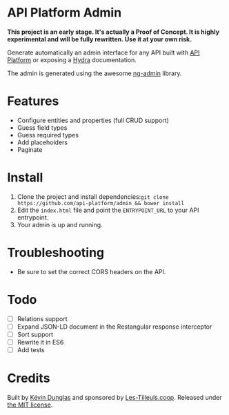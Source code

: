 # API Platform Admin

**This project is an early stage. It's actually a Proof of Concept.
It is highly experimental and will be fully rewritten.
Use it at your own risk.**

Generate automatically an admin interface for any API built with [API Platform](https://api-platform.com)
or exposing a [Hydra](http://hydra-cg.com) documentation.

The admin is generated using the awesome [ng-admin](https://github.com/marmelab/ng-admin) library.

# Features

* Configure entities and properties (full CRUD support)
* Guess field types
* Guess required types
* Add placeholders
* Paginate

# Install

1. Clone the project and install dependencies:`git clone https://github.com/api-platform/admin && bower install`
2. Edit the `index.html` file and point the `ENTRYPOINT_URL` to your API entrypoint.
3. Your admin is up and running.

# Troubleshooting

* Be sure to set the correct CORS headers on the API.

# Todo

* [ ] Relations support
* [ ] Expand JSON-LD document in the Restangular response interceptor
* [ ] Sort support
* [ ] Rewrite it in ES6
* [ ] Add tests

# Credits

Built by [Kévin Dunglas](https://dunglas.fr) and sponsored by [Les-Tilleuls.coop](https://les-tilleuls.coop).
Released under [the MIT license](LICENSE).
